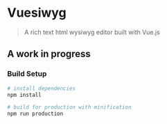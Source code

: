 # Vuesiwyg

> A rich text html wysiwyg editor built with Vue.js

## A work in progress

### Build Setup

``` bash
# install dependencies
npm install

# build for production with minification
npm run production
```
